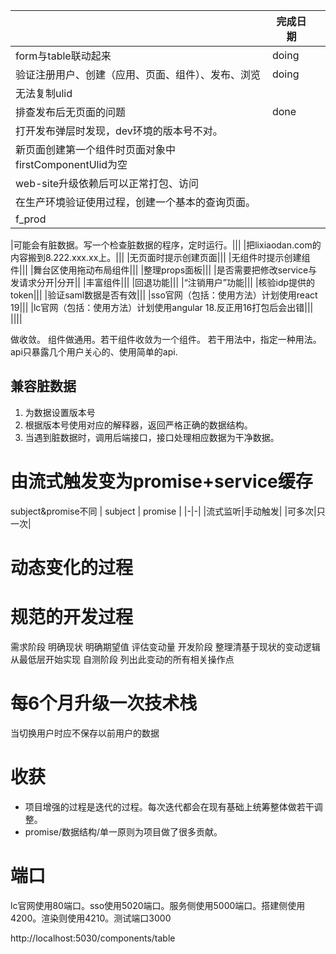 ||完成日期||
|-|-|-|
|form与table联动起来|doing||
|验证注册用户、创建（应用、页面、组件）、发布、浏览|doing||
|无法复制ulid|||
|排查发布后无页面的问题|done||
|打开发布弹层时发现，dev环境的版本号不对。|||
|新页面创建第一个组件时页面对象中firstComponentUlid为空|||
|web-site升级依赖后可以正常打包、访问|||
|在生产环境验证使用过程，创建一个基本的查询页面。|||
|f_prod|||

|可能会有脏数据。写一个检查脏数据的程序，定时运行。|||
|把lixiaodan.com的内容搬到8.222.xxx.xx上。|||
|无页面时提示创建页面|||
|无组件时提示创建组件|||
|舞台区使用拖动布局组件|||
|整理props面板|||
|是否需要把修改service与发请求分开|分开||
|丰富组件|||
|回退功能|||
|“注销用户”功能|||
|核验idp提供的token|||
|验证saml数据是否有效|||
|sso官网（包括：使用方法）计划使用react 19|||
|lc官网（包括：使用方法）计划使用angular 18.反正用16打包后会出错|||
||||



做收敛。
组件做通用。若干组件收敛为一个组件。
若干用法中，指定一种用法。
api只暴露几个用户关心的、使用简单的api.


## 兼容脏数据
1. 为数据设置版本号
2. 根据版本号使用对应的解释器，返回严格正确的数据结构。
3. 当遇到脏数据时，调用后端接口，接口处理相应数据为干净数据。

# 由流式触发变为promise+service缓存
subject&promise不同
| subject | promise |
|-|-|
|流式监听|手动触发|
|可多次|只一次|

# 动态变化的过程
# 规范的开发过程
需求阶段
    明确现状
    明确期望值
    评估变动量
开发阶段
    整理清基于现状的变动逻辑
    从最低层开始实现
自测阶段
    列出此变动的所有相关操作点

# 每6个月升级一次技术栈

当切换用户时应不保存以前用户的数据

# 收获
- 项目增强的过程是迭代的过程。每次迭代都会在现有基础上统筹整体做若干调整。
- promise/数据结构/单一原则为项目做了很多贡献。

# 端口
lc官网使用80端口。sso使用5020端口。服务侧使用5000端口。搭建侧使用4200。渲染则使用4210。测试端口3000

http://localhost:5030/components/table